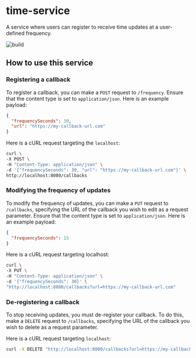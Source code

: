 # time-service
A service where users can register to receive time updates at a user-defined frequency.

![build](https://github.com/RichardInnocent/time-service/actions/workflows/test/badge.svg)

## How to use this service

### Registering a callback
To register a callback, you can make a `POST` request to `/frequency`. Ensure that the content type
is set to `application/json`. Here is an example payload:
```json
{
  "frequencySeconds": 30,
  "url": "https://my-callback-url.com"
}
```

Here is a cURL request targeting the `localhost`:

```bash
curl \
-X POST \
-H "Content-Type: application/json" \
-d '{"frequencySeconds": 30, "url": "https://my-callback-url.com"}' \
http://localhost:8080/callbacks
```

### Modifying the frequency of updates
To modify the frequency of updates, you can make a `PUT` request to `/callbacks`, specifying the URL
of the callback you wish to edit as a request parameter. Ensure that the content type is set to
`application/json`. Here is an example payload:
```json
{
  "frequencySeconds": 15
}
```

Here is a cURL request targeting localhost:

```bash
curl \
-X PUT \
-H "Content-Type: application/json" \
-d '{"frequencySeconds": 30}' \
"http://localhost:8080/callbacks?url=https://my-callback-url.com"
```

### De-registering a callback
To stop receiving updates, you must de-register your callback. To do this, make a `DELETE` request
to `/callbacks`, specifying the URL of the callback you wish to delete as a request parameter.

Here is a cURL request targeting `localhost`:

```bash
curl -X DELETE "http://localhost:8080/callbacks?url=https://my-callback-url.com"
```
